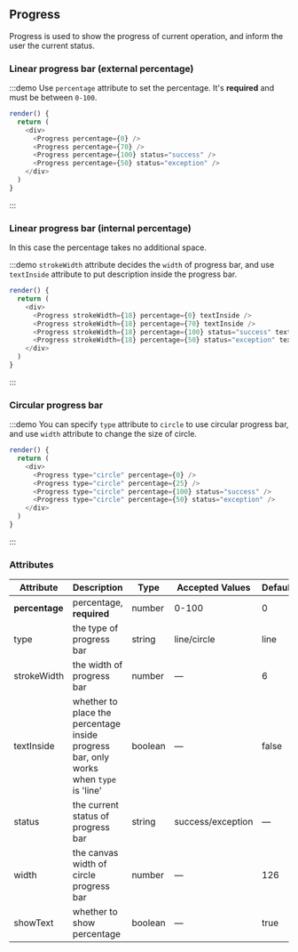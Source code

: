 ## Progress

Progress is used to show the progress of current operation, and inform the user the current status.

### Linear progress bar (external percentage)

:::demo Use `percentage` attribute to set the percentage. It's **required** and must be between `0-100`.
```js
render() {
  return (
    <div>
      <Progress percentage={0} />
      <Progress percentage={70} />
      <Progress percentage={100} status="success" />
      <Progress percentage={50} status="exception" />
    </div>
  )
}
```
:::

### Linear progress bar (internal percentage)

In this case the percentage takes no additional space.

:::demo `strokeWidth` attribute decides the `width` of progress bar, and use `textInside` attribute to put description inside the progress bar.
```js
render() {
  return (
    <div>
      <Progress strokeWidth={18} percentage={0} textInside />
      <Progress strokeWidth={18} percentage={70} textInside />
      <Progress strokeWidth={18} percentage={100} status="success" textInside />
      <Progress strokeWidth={18} percentage={50} status="exception" textInside />
    </div>
  )
}
```
:::

### Circular progress bar

:::demo You can specify `type` attribute to `circle` to use circular progress bar, and use `width` attribute to change the size of circle.
```js
render() {
  return (
    <div>
      <Progress type="circle" percentage={0} />
      <Progress type="circle" percentage={25} />
      <Progress type="circle" percentage={100} status="success" />
      <Progress type="circle" percentage={50} status="exception" />
    </div>
  )
}
```
:::

### Attributes
| Attribute      | Description          | Type      | Accepted Values       | Default  |
| --- | ---- | ---- | ---- | ---- |
| **percentage** | percentage, **required** | number | 0-100 | 0 |
| type | the type of progress bar | string | line/circle | line |
| strokeWidth | the width of progress bar | number | — | 6 |
| textInside | whether to place the percentage inside progress bar, only works when `type` is 'line' | boolean | — | false |
| status | the current status of progress bar | string | success/exception | — |
| width | the canvas width of circle progress bar | number | — | 126 |
| showText | whether to show percentage | boolean | — | true |

